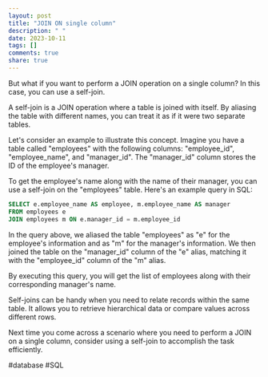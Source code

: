 ```yaml
---
layout: post
title: "JOIN ON single column"
description: " "
date: 2023-10-11
tags: []
comments: true
share: true
---
```


But what if you want to perform a JOIN operation on a single column? In this case, you can use a self-join.

A self-join is a JOIN operation where a table is joined with itself. By aliasing the table with different names, you can treat it as if it were two separate tables.

Let's consider an example to illustrate this concept. Imagine you have a table called "employees" with the following columns: "employee_id", "employee_name", and "manager_id". The "manager_id" column stores the ID of the employee's manager.

To get the employee's name along with the name of their manager, you can use a self-join on the "employees" table. Here's an example query in SQL:

```sql
SELECT e.employee_name AS employee, m.employee_name AS manager
FROM employees e
JOIN employees m ON e.manager_id = m.employee_id
```

In the query above, we aliased the table "employees" as "e" for the employee's information and as "m" for the manager's information. We then joined the table on the "manager_id" column of the "e" alias, matching it with the "employee_id" column of the "m" alias.

By executing this query, you will get the list of employees along with their corresponding manager's name.

Self-joins can be handy when you need to relate records within the same table. It allows you to retrieve hierarchical data or compare values across different rows.

Next time you come across a scenario where you need to perform a JOIN on a single column, consider using a self-join to accomplish the task efficiently.

#database #SQL